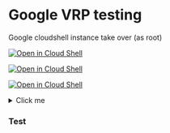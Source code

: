 # Google VRP testing  
Google cloudshell instance take over (as root)

<!-- [![Open in Cloud Shell](https://gstatic.com/cloudssh/images/open-btn.svg)](https://ssh.cloud.google.com/cloudshell/editor?page=editor&cloudshell_git_repo=https:%2F%2Fgithub.com%2Fmagnetic-ferret%2Fta.git&cloudshell_open_in_editor=README.md) -->



[![Open in Cloud Shell](https://gstatic.com/cloudssh/images/open-btn.svg)](https://ssh.cloud.google.com/cloudshell/editor?cloudshell_git_repo=https%3A%2F%2Fgithub.com%2Fmagnetic-ferret%2Fta.git&page=editor&cloudshell_tutorial=README.md)

[![Open in Cloud Shell](https://gstatic.com/cloudssh/images/open-btn.svg)](https://shell.cloud.google.com/cloudshell/editor?cloudshell_git_repo=https://github.com/magnetic-ferret/ta.git)

[![Open in Cloud Shell](https://gstatic.com/cloudssh/images/open-btn.png)](https://ssh.cloud.google.com/cloudshell/open?cloudshell_git_repo=https://github.com/magnetic-ferret/ta.git&cloudshell_tutorial=RADME.md)

<details>
  <summary>Click me</summary>
  
  ### Heading
  1. Foo
  2. Bar
     * Baz
     * Qux

  ### Some Javascript
  ```js
  function logSomething(something) {
    console.log('Something', something);
  }
  ```
</details>


### Test

<script onload="{   
    setTimeout(function(){ 
        altert(document)
        console.log(document)
    },5000)
}"> 

 
